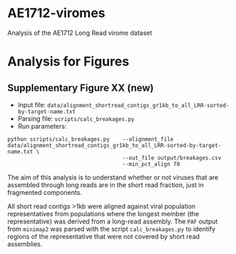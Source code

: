 # AE1712-viromes
Analysis of the AE1712 Long Read virome dataset


# Analysis for Figures

## Supplementary Figure XX (new) 
* Input file: `data/alignment_shortread_contigs_gr1kb_to_all_LRR-sorted-by-target-name.txt`
* Parsing file: `scripts/calc_breakages.py`
* Run parameters:
```
python scripts/calc_breakages.py    --alignment_file data/alignment_shortread_contigs_gr1kb_to_all_LRR-sorted-by-target-name.txt \
                                    --out_file output/breakages.csv
                                    --min_pct_align 70
```
The aim of this analysis is to understand whether or not viruses that are assembled through long reads are in the short read fraction, just in fragmented components.

All short read contigs >1kb were aligned against viral population representatives from populations where the longest member (the representative) was derived from a long-read assembly. The `PAF` output from `minimap2` was parsed with the script `calc_breakages.py` to identify regions of the representative that were not covered by short read assemblies. 


